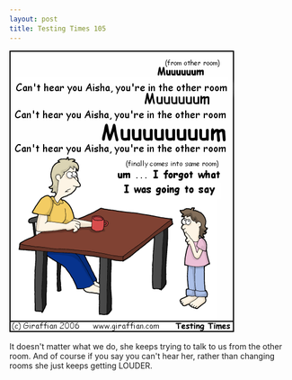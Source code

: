 ```yaml
---
layout: post
title: Testing Times 105
---
```

<img src="/images/tt0105.png">

It doesn't matter what we do, she keeps trying to talk to us from the other room. And of course if you say you can't hear her, rather than changing rooms she just keeps getting LOUDER. 